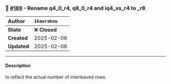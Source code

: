### 🔀 [#189](https://github.com/ikawrakow/ik_llama.cpp/pull/189) - Rename q4_0_r4, q8_0_r4 and iq4_xs_r4 to _r8

| **Author** | `ikawrakow` |
| :--- | :--- |
| **State** | ❌ **Closed** |
| **Created** | 2025-02-06 |
| **Updated** | 2025-02-06 |

---

#### Description

to reflect the actual number of interleaved rows.